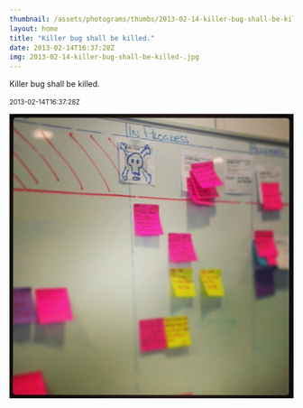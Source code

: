 ```yaml
---
thumbnail: /assets/photograms/thumbs/2013-02-14-killer-bug-shall-be-killed-.png
layout: home
title: "Killer bug shall be killed."
date: 2013-02-14T16:37:28Z
img: 2013-02-14-killer-bug-shall-be-killed-.jpg
---
```


Killer bug shall be killed.

<small>2013-02-14T16:37:28Z</small>

![Killer bug shall be killed.](/assets/photograms/original/2013-02-14-killer-bug-shall-be-killed-.jpg)
